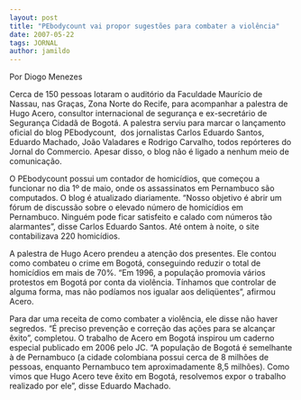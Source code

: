 ```yaml
---
layout: post
title: "PEbodycount vai propor sugestões para combater a violência"
date: 2007-05-22
tags: JORNAL
author: jamildo
---
```

Por Diogo Menezes

Cerca de 150 pessoas lotaram o audit&oacute;rio da Faculdade Maur&iacute;cio de Nassau, nas Gra&ccedil;as, Zona Norte do Recife, para acompanhar a palestra de Hugo Acero, consultor internacional de seguran&ccedil;a e ex-secret&aacute;rio de Seguran&ccedil;a Cidad&atilde; de Bogot&aacute;. A palestra serviu para marcar o&nbsp;lan&ccedil;amento oficial do blog PEbodycount,&nbsp; dos jornalistas Carlos Eduardo Santos, Eduardo Machado, Jo&atilde;o Valadares e Rodrigo Carvalho, todos rep&oacute;rteres do Jornal do Commercio. Apesar disso, o blog n&atilde;o &eacute; ligado a nenhum meio de comunica&ccedil;&atilde;o.

O PEbodycount possui um contador de homic&iacute;dios, que come&ccedil;ou a funcionar no dia 1&ordm; de maio, onde os assassinatos em Pernambuco s&atilde;o computados. O blog &eacute; atualizado diariamente. &ldquo;Nosso objetivo &eacute; abrir um f&oacute;rum de discuss&atilde;o sobre o elevado n&uacute;mero de homic&iacute;dios em Pernambuco. Ningu&eacute;m pode ficar satisfeito e calado com n&uacute;meros t&atilde;o alarmantes&rdquo;, disse Carlos Eduardo Santos. At&eacute; ontem &agrave; noite, o site contabilizava 220 homic&iacute;dios.

A palestra de Hugo Acero prendeu a aten&ccedil;&atilde;o dos presentes. Ele contou como combateu o crime em Bogot&aacute;, conseguindo reduzir o total de homic&iacute;dios em mais de 70%. &ldquo;Em 1996, a popula&ccedil;&atilde;o promovia v&aacute;rios protestos em Bogot&aacute; por conta da viol&ecirc;ncia. T&iacute;nhamos que controlar de alguma forma, mas n&atilde;o pod&iacute;amos nos igualar aos deliq&uuml;entes&rdquo;, afirmou Acero.

Para dar uma receita de como combater a viol&ecirc;ncia, ele disse n&atilde;o haver segredos. &ldquo;&Eacute; preciso preven&ccedil;&atilde;o e corre&ccedil;&atilde;o das a&ccedil;&otilde;es para se alcan&ccedil;ar &ecirc;xito&rdquo;, completou. O trabalho de Acero em Bogot&aacute; inspirou um caderno especial publicado em 2006 pelo JC. &ldquo;A popula&ccedil;&atilde;o de Bogot&aacute; &eacute; semelhante &agrave; de Pernambuco (a cidade colombiana possui cerca de 8 milh&otilde;es de pessoas, enquanto Pernambuco tem aproximadamente 8,5 milh&otilde;es). Como vimos que Hugo Acero teve &ecirc;xito em Bogot&aacute;, resolvemos expor o trabalho realizado por ele&rdquo;, disse Eduardo Machado.